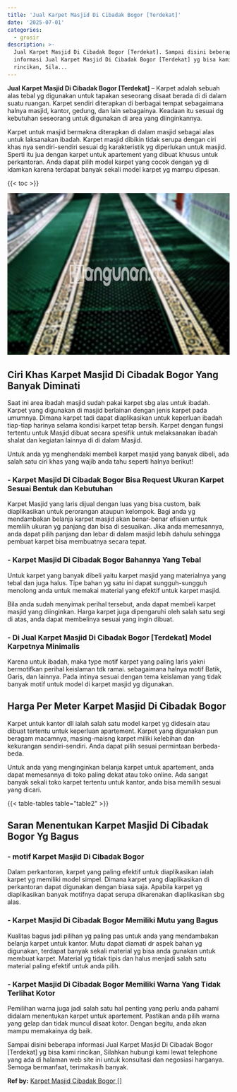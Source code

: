 ```yaml
---
title: 'Jual Karpet Masjid Di Cibadak Bogor [Terdekat]'
date: '2025-07-01'
categories:
  - grosir
description: >-
  Jual Karpet Masjid Di Cibadak Bogor [Terdekat]. Sampai disini beberapa
  informasi Jual Karpet Masjid Di Cibadak Bogor [Terdekat] yg bisa kami
  rincikan, Sila...
---
```


**Jual Karpet Masjid Di Cibadak Bogor \[Terdekat\]** – Karpet adalah sebuah alas tebal yg digunakan untuk tapakan seseorang disaat berada di di dalam suatu ruangan. Karpet sendiri diterapkan di berbagai tempat sebagaimana halnya masjid, kantor, gedung, dan lain sebagainya. Keadaan itu sesuai dg kebutuhan seseorang untuk digunakan di area yang diinginkannya.

Karpet untuk masjid bermakna diterapkan di dalam masjid sebagai alas untuk laksanakan ibadah. Karpet masjid dibikin tidak serupa dengan ciri khas nya sendiri-sendiri sesuai dg karakteristik yg diperlukan untuk masjid. Sperti itu jua dengan karpet untuk apartement yang dibuat khusus untuk perkantoran. Anda dapat pilih model karpet yang cocok dengan yg di idamkan karena terdapat banyak sekali model karpet yg mampu dipesan.

{{< toc >}}

![Jual Karpet Masjid Di Cibadak Bogor [Terdekat]](/images/grosir-karpet-murah-54.png)

## Ciri Khas Karpet Masjid Di Cibadak Bogor Yang Banyak Diminati

Saat ini area ibadah masjid sudah pakai karpet sbg alas untuk ibadah. Karpet yang digunakan di masjid berlainan dengan jenis karpet pada umumnya. Dimana karpet tadi dapat diaplikasikan untuk keperluan ibadah tiap-tiap harinya selama kondisi karpet tetap bersih. Karpet dengan fungsi tertentu untuk Masjid dibuat secara spesifik untuk melaksanakan ibadah shalat dan kegiatan lainnya di di dalam Masjid.

Untuk anda yg menghendaki membeli karpet masjid yang banyak dibeli, ada salah satu ciri khas yang wajib anda tahu seperti halnya berikut!

### \- Karpet Masjid Di Cibadak Bogor Bisa Request Ukuran Karpet Sesuai Bentuk dan Kebutuhan

Karpet Masjid yang laris dijual dengan luas yang bisa custom, baik diaplikasikan untuk perorangan ataupun kelompok. Bagi anda yg mendambakan belanja karpet masjid akan benar-benar efisien untuk memliih ukuran yg panjang dan bisa di sesuaikan. Jika anda memesannya, anda dapat pilih panjang dan lebar di dalam masjid lebih dahulu sehingga pembuat karpet bisa membuatnya secara tepat.

### \- Karpet Masjid Di Cibadak Bogor Bahannya Yang Tebal

Untuk karpet yang banyak dibeli yaitu karpet masjid yang materialnya yang tebal dan juga halus. Tipe bahan yg satu ini dapat sungguh-sungguh menolong anda untuk memakai material yang efektif untuk karpet masjid.

Bila anda sudah menyimak perihal tersebut, anda dapat membeli karpet masjid yang diinginkan. Harga karpet juga dipengaruhi oleh salah satu segi di atas, anda dapat membelinya sesuai yang ingin dibuat.

### \- Di Jual Karpet Masjid Di Cibadak Bogor \[Terdekat\] Model Karpetnya Minimalis

Karena untuk ibadah, maka type motif karpet yang paling laris yakni bermotifkan perihal keislaman tdk ramai. sebagaimana halnya motif Batik, Garis, dan lainnya. Pada intinya sesuai dengan tema keislaman yang tidak banyak motif untuk model di karpet masjid yg digunakan.

## Harga Per Meter Karpet Masjid Di Cibadak Bogor

Karpet untuk kantor dll ialah salah satu model karpet yg didesain atau dibuat tertentu untuk keperluan apartement. Karpet yang digunakan pun beragam macamnya, masing-maisng karpet miliki kelebihan dan kekurangan sendiri-sendiri. Anda dapat pilih sesuai permintaan berbeda-beda.

Untuk anda yang menginginkan belanja karpet untuk apartement, anda dapat memesannya di toko paling dekat atau toko online. Ada sangat banyak sekali toko karpet tertentu untuk kantor, anda bisa memilih sesuai yang dicari.

{{< table-tables table="table2" >}}

## Saran Menentukan Karpet Masjid Di Cibadak Bogor Yg Bagus

### \- motif Karpet Masjid Di Cibadak Bogor

Dalam perkantoran, karpet yang paling efektif untuk diaplikasikan ialah karpet yg memiliki model simpel. Dimana karpet yang diaplikasikan di perkantoran dapat digunakan dengan biasa saja. Apabila karpet yg diaplikasikan banyak motifnya dapat serupa dikarenakan diaplikasikan sbg alas.

### \- Karpet Masjid Di Cibadak Bogor Memiliki Mutu yang Bagus

Kualitas bagus jadi pilihan yg paling pas untuk anda yang mendambakan belanja karpet untuk kantor. Mutu dapat diamati dr aspek bahan yg digunakan, terdapat banyak sekali material yg bisa anda gunakan untuk membuat karpet. Material yg tidak tipis dan halus menjadi salah satu material paling efektif untuk anda pilih.

### \- Karpet Masjid Di Cibadak Bogor Memiliki Warna Yang Tidak Terlihat Kotor

Pemilihan warna juga jadi salah satu hal penting yang perlu anda pahami didalam menentukan karpet untuk apartement. Pastikan anda pilih warna yang gelap dan tidak muncul disaat kotor. Dengan begitu, anda akan mampu memakainya dg baik.

Sampai disini beberapa informasi Jual Karpet Masjid Di Cibadak Bogor \[Terdekat\] yg bisa kami rincikan, Silahkan hubungi kami lewat telephone yang ada di halaman web site ini untuk konsultasi dan negosiasi harganya. Semoga bermanfaat, terimakasih banyak.

**Ref by:**  [Karpet Masjid Cibadak Bogor []](https://id.wikipedia.org/wiki/Karpet)

